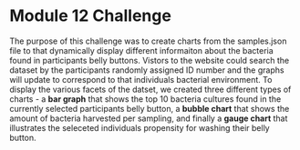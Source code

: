 # Module 12 Challenge

The purpose of this challenge was to create charts from the samples.json file to that dynamically display different informaiton about the bacteria found in participants belly buttons.  Vistors to the website could search the dataset by the participants randomly assigned ID number and the graphs will update to correspond to that individuals bacterial environment.  To display the various facets of the datset, we created three different types of charts - a **bar graph** that shows the top 10 bacteria cultures found in the currently selected participants belly button, a **bubble chart** that shows the amount of bacteria harvested per sampling, and finally a **gauge chart** that illustrates the seleceted individuals propensity for washing their belly button.  
